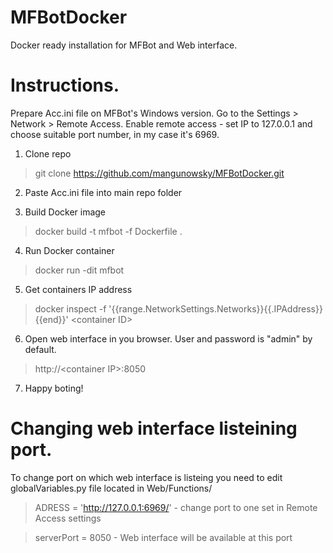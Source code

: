 # MFBotDocker

Docker ready installation for MFBot and Web interface.

# Instructions.

Prepare Acc.ini file on MFBot's Windows version. Go to the Settings > Network > Remote Access. Enable remote access - set IP to 127.0.0.1 and choose suitable port number, in my case it's 6969.

1. Clone repo

> git clone https://github.com/mangunowsky/MFBotDocker.git

2. Paste Acc.ini file into main repo folder

3. Build Docker image

> docker build -t mfbot -f Dockerfile .

4. Run Docker container

> docker run -dit mfbot

5. Get containers IP address

> docker inspect -f '{{range.NetworkSettings.Networks}}{{.IPAddress}}{{end}}' \<container ID\>

6. Open web interface in you browser. User and password is "admin" by default.

> http://\<container IP\>:8050

7. Happy boting!

# Changing web interface listeining port.

To change port on which web interface is listeing you need to edit globalVariables.py file located in Web/Functions/

> ADRESS = 'http://127.0.0.1:6969/' - change port to one set in Remote Access settings

> serverPort = 8050 - Web interface will be available at this port
